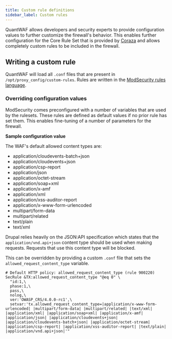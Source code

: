```yaml
---
title: Custom rule definitions
sidebar_label: Custom rules
---
```


QuantWAF allows developers and security experts to provide configuration values to further customize the firewall's behavior. This enables further configuration for the Core Rule Set that is provided by [Coraza](https://coraza.io/) and allows completely custom rules to be included in the firewall.

## Writing a custom rule

QuantWAF will load all `.conf` files that are present in `/opt/proxy_config/custom-rules`. Rules are written in the [ModSecurity rules language](https://github.com/SpiderLabs/ModSecurity/wiki/Reference-Manual-(v3.x)).

### Overriding configuration values

ModSecurity comes preconfigured with a number of variables that are used by the rulesets. These rules are defined as default values if no prior rule has set them. This enables fine-tuning of a number of parameters for the firewall.

**Sample configuration value**

The WAF's default allowed content types are:

- application/cloudevents-batch+json
- application/cloudevents+json
- application/csp-report
- application/json
- application/octet-stream
- application/soap+xml
- application/x-amf
- application/xml
- application/xss-auditor-report
- application/x-www-form-urlencoded
- multipart/form-data
- multipart/related
- text/plain
- text/xml

Drupal relies heavily on the JSON:API specification which states that the `application/vnd.api+json` content type should be used when making requests. Requests that use this content type will be blocked.

This can be overridden by providing a custom `.conf` file that sets the `allowed_request_content_type` variable.

```
# Default HTTP policy: allowed_request_content_type (rule 900220)
SecRule &TX:allowed_request_content_type "@eq 0" \
  "id:1,\
  phase:1,\
  pass,\
  nolog,\
  ver:'OWASP_CRS/4.0.0-rc1',\
  setvar:'tx.allowed_request_content_type=|application/x-www-form-urlencoded| |multipart/form-data| |multipart/related| |text/xml| |application/xml| |application/soap+xml| |application/x-amf| |application/json| |application/cloudevents+json| |application/cloudevents-batch+json| |application/octet-stream| |application/csp-report| |application/xss-auditor-report| |text/plain| |application/vnd.api+json|'"
```
